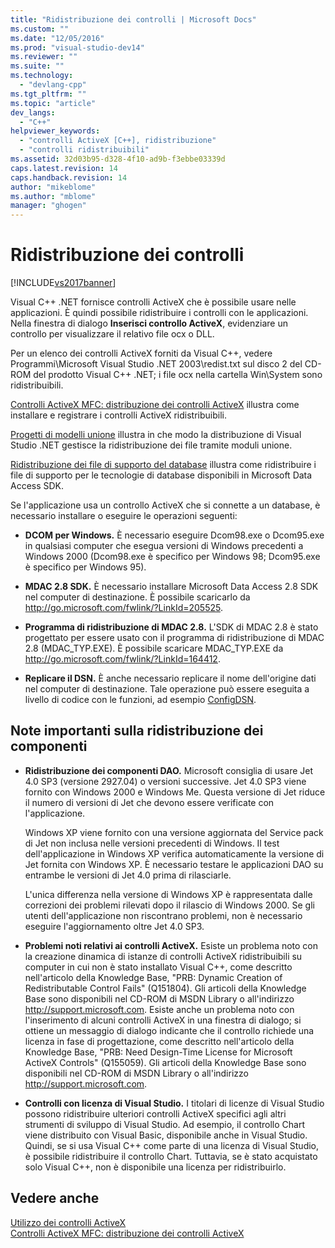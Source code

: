 ```yaml
---
title: "Ridistribuzione dei controlli | Microsoft Docs"
ms.custom: ""
ms.date: "12/05/2016"
ms.prod: "visual-studio-dev14"
ms.reviewer: ""
ms.suite: ""
ms.technology: 
  - "devlang-cpp"
ms.tgt_pltfrm: ""
ms.topic: "article"
dev_langs: 
  - "C++"
helpviewer_keywords: 
  - "controlli ActiveX [C++], ridistribuzione"
  - "controlli ridistribuibili"
ms.assetid: 32d03b95-d328-4f10-ad9b-f3ebbe03339d
caps.latest.revision: 14
caps.handback.revision: 14
author: "mikeblome"
ms.author: "mblome"
manager: "ghogen"
---
```

# Ridistribuzione dei controlli
[!INCLUDE[vs2017banner](../../assembler/inline/includes/vs2017banner.md)]

Visual C\+\+ .NET fornisce controlli ActiveX che è possibile usare nelle applicazioni. È quindi possibile ridistribuire i controlli con le applicazioni. Nella finestra di dialogo **Inserisci controllo ActiveX**, evidenziare un controllo per visualizzare il relativo file ocx o DLL.  
  
 Per un elenco dei controlli ActiveX forniti da Visual C\+\+, vedere Programmi\\Microsoft Visual Studio .NET 2003\\redist.txt sul disco 2 del CD\-ROM del prodotto Visual C\+\+ .NET; i file ocx nella cartella Win\\System sono ridistribuibili.  
  
 [Controlli ActiveX MFC: distribuzione dei controlli ActiveX](../../mfc/mfc-activex-controls-distributing-activex-controls.md) illustra come installare e registrare i controlli ActiveX ridistribuibili.  
  
 [Progetti di modelli unione](http://msdn.microsoft.com/it-it/e92e4f85-fba5-45ee-a432-892a956daeb9) illustra in che modo la distribuzione di Visual Studio .NET gestisce la ridistribuzione dei file tramite moduli unione.  
  
 [Ridistribuzione dei file di supporto del database](../../ide/redistributing-database-support-files.md) illustra come ridistribuire i file di supporto per le tecnologie di database disponibili in Microsoft Data Access SDK.  
  
 Se l'applicazione usa un controllo ActiveX che si connette a un database, è necessario installare o eseguire le operazioni seguenti:  
  
-   **DCOM per Windows.** È necessario eseguire Dcom98.exe o Dcom95.exe in qualsiasi computer che esegua versioni di Windows precedenti a Windows 2000 \(Dcom98.exe è specifico per Windows 98; Dcom95.exe è specifico per Windows 95\).  
  
-   **MDAC 2.8 SDK.** È necessario installare Microsoft Data Access 2.8 SDK nel computer di destinazione. È possibile scaricarlo da [http:\/\/go.microsoft.com\/fwlink\/?LinkId\=205525](http://go.microsoft.com/fwlink/?LinkId=205525).  
  
-   **Programma di ridistribuzione di MDAC 2.8.** L'SDK di MDAC 2.8 è stato progettato per essere usato con il programma di ridistribuzione di MDAC 2.8 \(MDAC\_TYP.EXE\). È possibile scaricare MDAC\_TYP.EXE da [http:\/\/go.microsoft.com\/fwlink\/?LinkId\=164412](http://go.microsoft.com/fwlink/?LinkId=164412).  
  
-   **Replicare il DSN.** È anche necessario replicare il nome dell'origine dati nel computer di destinazione. Tale operazione può essere eseguita a livello di codice con le funzioni, ad esempio [ConfigDSN](https://msdn.microsoft.com/en-us/library/ms709275.aspx).  
  
## Note importanti sulla ridistribuzione dei componenti  
  
-   **Ridistribuzione dei componenti DAO.** Microsoft consiglia di usare Jet 4.0 SP3 \(versione 2927.04\) o versioni successive. Jet 4.0 SP3 viene fornito con Windows 2000 e Windows Me. Questa versione di Jet riduce il numero di versioni di Jet che devono essere verificate con l'applicazione.  
  
     Windows XP viene fornito con una versione aggiornata del Service pack di Jet non inclusa nelle versioni precedenti di Windows. Il test dell'applicazione in Windows XP verifica automaticamente la versione di Jet fornita con Windows XP. È necessario testare le applicazioni DAO su entrambe le versioni di Jet 4.0 prima di rilasciarle.  
  
     L'unica differenza nella versione di Windows XP è rappresentata dalle correzioni dei problemi rilevati dopo il rilascio di Windows 2000. Se gli utenti dell'applicazione non riscontrano problemi, non è necessario eseguire l'aggiornamento oltre Jet 4.0 SP3.  
  
-   **Problemi noti relativi ai controlli ActiveX.** Esiste un problema noto con la creazione dinamica di istanze di controlli ActiveX ridistribuibili su computer in cui non è stato installato Visual C\+\+, come descritto nell'articolo della Knowledge Base, "PRB: Dynamic Creation of Redistributable Control Fails" \(Q151804\). Gli articoli della Knowledge Base sono disponibili nel CD\-ROM di MSDN Library o all'indirizzo [http:\/\/support.microsoft.com](http://support.microsoft.com). Esiste anche un problema noto con l'inserimento di alcuni controlli ActiveX in una finestra di dialogo; si ottiene un messaggio di dialogo indicante che il controllo richiede una licenza in fase di progettazione, come descritto nell'articolo della Knowledge Base, "PRB: Need Design\-Time License for Microsoft ActiveX Controls" \(Q155059\). Gli articoli della Knowledge Base sono disponibili nel CD\-ROM di MSDN Library o all'indirizzo [http:\/\/support.microsoft.com](http://support.microsoft.com).  
  
-   **Controlli con licenza di Visual Studio.** I titolari di licenze di Visual Studio possono ridistribuire ulteriori controlli ActiveX specifici agli altri strumenti di sviluppo di Visual Studio. Ad esempio, il controllo Chart viene distribuito con Visual Basic, disponibile anche in Visual Studio. Quindi, se si usa Visual C\+\+ come parte di una licenza di Visual Studio, è possibile ridistribuire il controllo Chart. Tuttavia, se è stato acquistato solo Visual C\+\+, non è disponibile una licenza per ridistribuirlo.  
  
## Vedere anche  
 [Utilizzo dei controlli ActiveX](../../data/ado-rdo/using-activex-controls.md)   
 [Controlli ActiveX MFC: distribuzione dei controlli ActiveX](../../mfc/mfc-activex-controls-distributing-activex-controls.md)